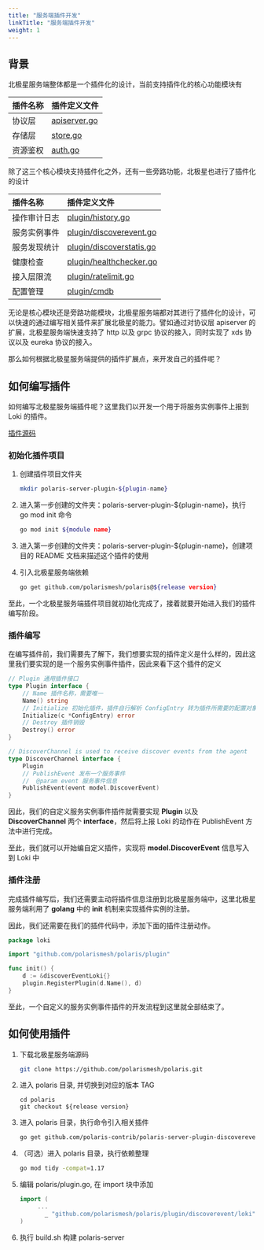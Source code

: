 ```yaml
---
title: "服务端插件开发"
linkTitle: "服务端插件开发"
weight: 1
---
```



## 背景

北极星服务端整体都是一个插件化的设计，当前支持插件化的核心功能模块有

| 插件名称 | 插件定义文件                                                                            |
| :------- | :-------------------------------------------------------------------------------------- |
| 协议层   | [apiserver.go](https://github.com/polarismesh/polaris/blob/main/apiserver/apiserver.go) |
| 存储层   | [store.go](https://github.com/polarismesh/polaris/blob/main/store/api.go)               |
| 资源鉴权 | [auth.go](https://github.com/polarismesh/polaris/blob/main/auth/api.go)                 |

除了这三个核心模块支持插件化之外，还有一些旁路功能，北极星也进行了插件化的设计

| 插件名称     | 插件定义文件                                                                                          |
| :----------- | :---------------------------------------------------------------------------------------------------- |
| 操作审计日志 | [plugin/history.go](https://github.com/polarismesh/polaris/blob/main/plugin/history.go)               |
| 服务实例事件 | [plugin/discoverevent.go](https://github.com/polarismesh/polaris/blob/main/plugin/discoverevent.go)   |
| 服务发现统计 | [plugin/discoverstatis.go](https://github.com/polarismesh/polaris/blob/main/plugin/discoverstatis.go) |
| 健康检查     | [plugin/healthchecker.go](https://github.com/polarismesh/polaris/blob/main/plugin/healthchecker.go)   |
| 接入层限流   | [plugin/ratelimit.go](https://github.com/polarismesh/polaris/blob/main/plugin/ratelimit.go)           |
| 配置管理     | [plugin/cmdb](https://github.com/polarismesh/polaris/blob/main/plugin/cmdb.go)                        |

无论是核心模块还是旁路功能模块，北极星服务端都对其进行了插件化的设计，可以快速的通过编写相关插件来扩展北极星的能力。譬如通过对协议层 apiserver 的扩展，北极星服务端快速支持了 http 以及 grpc 协议的接入，同时实现了 xds 协议以及 eureka 协议的接入。

那么如何根据北极星服务端提供的插件扩展点，来开发自己的插件呢？

## 如何编写插件

如何编写北极星服务端插件呢？这里我们以开发一个用于将服务实例事件上报到 Loki 的插件。

[插件源码](https://github.com/polaris-contrib/polaris-server-plugin-discoverevent-loki)

### 初始化插件项目

1. 创建插件项目文件夹

    ```bash
    mkdir polaris-server-plugin-${plugin-name}
    ```

2. 进入第一步创建的文件夹：polaris-server-plugin-${plugin-name}，执行 go mod init 命令

    ```bash
    go mod init ${module name}
    ```

3. 进入第一步创建的文件夹：polaris-server-plugin-${plugin-name}，创建项目的 README 文档来描述这个插件的使用


4. 引入北极星服务端依赖

    ```bash
    go get github.com/polarismesh/polaris@${release version}
    ```

至此，一个北极星服务端插件项目就初始化完成了，接着就要开始进入我们的插件编写阶段。

### 插件编写

在编写插件前，我们需要先了解下，我们想要实现的插件定义是什么样的，因此这里我们要实现的是一个服务实例事件插件，因此来看下这个插件的定义

```go
// Plugin 通用插件接口
type Plugin interface {
    // Name 插件名称，需要唯一
	Name() string
    // Initialize 初始化插件，插件自行解析 ConfigEntry 转为插件所需要的配置对象
	Initialize(c *ConfigEntry) error
    // Destroy 插件销毁
	Destroy() error
}

// DiscoverChannel is used to receive discover events from the agent
type DiscoverChannel interface {
	Plugin
	// PublishEvent 发布一个服务事件
	//  @param event 服务事件信息
	PublishEvent(event model.DiscoverEvent)
}
```

因此，我们的自定义服务实例事件插件就需要实现 **Plugin** 以及 **DiscoverChannel** 两个 **interface**，然后将上报 Loki 的动作在 PublishEvent 方法中进行完成。

至此，我们就可以开始编自定义插件，实现将 **model.DiscoverEvent** 信息写入到 Loki 中

### 插件注册

完成插件编写后，我们还需要主动将插件信息注册到北极星服务端中，这里北极星服务端利用了 **golang** 中的 **init** 机制来实现插件实例的注册。

因此，我们还需要在我们的插件代码中，添加下面的插件注册动作。

```go
package loki

import "github.com/polarismesh/polaris/plugin"

func init() {
	d := &discoverEventLoki{}
	plugin.RegisterPlugin(d.Name(), d)
}
```

至此，一个自定义的服务实例事件插件的开发流程到这里就全部结束了。


## 如何使用插件

1. 下载北极星服务端源码

    ```bash
    git clone https://github.com/polarismesh/polaris.git
    ```

2. 进入 polaris 目录, 并切换到对应的版本 TAG

    ```
    cd polaris
    git checkout ${release version}
    ```

3. 进入 polaris 目录，执行命令引入相关插件

    ```bash
    go get github.com/polaris-contrib/polaris-server-plugin-discoverevent-loki@{version}
    ```

4. （可选）进入 polaris 目录，执行依赖整理

    ```bash
    go mod tidy -compat=1.17
    ```

5. 编辑 polaris/plugin.go, 在 import 块中添加

    ```go
    import (
         ...
           _ "github.com/polarismesh/polaris/plugin/discoverevent/loki" # 引入插件，并触发插件的自动注册逻辑
    )
    ```

6. 执行 build.sh 构建 polaris-server
